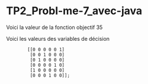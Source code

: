 # TP2_Probl-me-7_avec-java
Voici la valeur de la fonction objectif 35

Voici les valeurs des variables de décision

            [[0 0 0 0 0 1]
             [0 0 1 0 0 0]
             [0 1 0 0 0 0]
             [0 0 0 0 1 0]
             [1 0 0 0 0 0]
             [0 0 0 1 0 0]];
